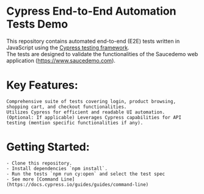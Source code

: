 # Cypress End-to-End Automation Tests Demo
This repository contains automated end-to-end (E2E) tests written in JavaScript using the [Cypress testing framework](https://docs.cypress.io/guides/overview/why-cypress).  
The tests are designed to validate the functionalities of the Saucedemo web application (https://www.saucedemo.com).

# Key Features:

    Comprehensive suite of tests covering login, product browsing, shopping cart, and checkout functionalities.
    Utilizes Cypress for efficient and readable UI automation.
    (Optional: If applicable) Leverages Cypress capabilities for API testing (mention specific functionalities if any).

# Getting Started:

    - Clone this repository.
    - Install dependencies `npm install`.
    - Run the tests `npm run cy:open` and select the test spec
    - See more [Command Line](https://docs.cypress.io/guides/guides/command-line)